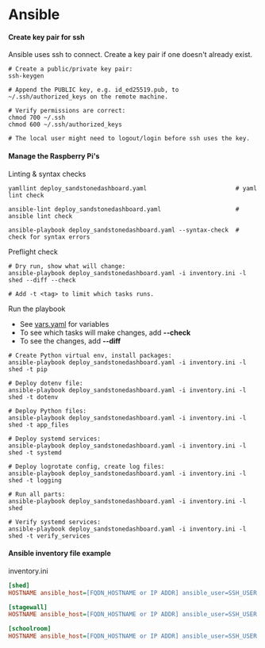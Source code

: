 # Ansible

#### Create key pair for ssh 

Ansible uses ssh to connect. Create a key pair if one doesn't already exist.

```shell
# Create a public/private key pair:
ssh-keygen

# Append the PUBLIC key, e.g. id_ed25519.pub, to ~/.ssh/authorized_keys on the remote machine.

# Verify permissions are correct:
chmod 700 ~/.ssh
chmod 600 ~/.ssh/authorized_keys

# The local user might need to logout/login before ssh uses the key.
```

#### Manage the Raspberry Pi's

Linting & syntax checks

```shell
yamllint deploy_sandstonedashboard.yaml                         # yaml lint check

ansible-lint deploy_sandstonedashboard.yaml                     # ansible lint check

ansible-playbook deploy_sandstonedashboard.yaml --syntax-check  # check for syntax errors
```

Preflight check

```shell
# Dry run, show what will change:
ansible-playbook deploy_sandstonedashboard.yaml -i inventory.ini -l shed --diff --check

# Add -t <tag> to limit which tasks runs.
```

Run the playbook

* See [vars.yaml](vars.yaml) for variables
* To see which tasks will make changes, add **--check**
* To see the changes, add **--diff**

```shell
# Create Python virtual env, install packages:
ansible-playbook deploy_sandstonedashboard.yaml -i inventory.ini -l shed -t pip

# Deploy dotenv file:
ansible-playbook deploy_sandstonedashboard.yaml -i inventory.ini -l shed -t dotenv

# Deploy Python files:
ansible-playbook deploy_sandstonedashboard.yaml -i inventory.ini -l shed -t app_files

# Deploy systemd services:
ansible-playbook deploy_sandstonedashboard.yaml -i inventory.ini -l shed -t systemd

# Deploy logrotate config, create log files:
ansible-playbook deploy_sandstonedashboard.yaml -i inventory.ini -l shed -t logging
```

```shell
# Run all parts:
ansible-playbook deploy_sandstonedashboard.yaml -i inventory.ini -l shed
```

```shell
# Verify systemd services:
ansible-playbook deploy_sandstonedashboard.yaml -i inventory.ini -l shed -t verify_services
```

#### Ansible inventory file example

inventory.ini

```ini
[shed]
HOSTNAME ansible_host=[FQDN_HOSTNAME or IP ADDR] ansible_user=SSH_USER ansible_port=PORT dotenv_host=HOSTNAME

[stagewall]
HOSTNAME ansible_host=[FQDN_HOSTNAME or IP ADDR] ansible_user=SSH_USER ansible_port=PORT dotenv_host=HOSTNAME

[schoolroom]
HOSTNAME ansible_host=[FQDN_HOSTNAME or IP ADDR] ansible_user=SSH_USER ansible_port=PORT dotenv_host=HOSTNAME
```
